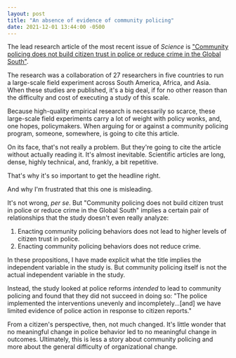```yaml
---
layout: post
title: "An absence of evidence of community policing"
date: 2021-12-01 13:44:00 -0500
---
```


The lead research article of the most recent issue of *Science* is ["Community policing does not build citizen trust in police or reduce crime in the Global South"](https://www.science.org/doi/10.1126/science.abd3446).

The research was a collaboration of 27 researchers in five countries to run a large-scale field experiment across South America, Africa, and Asia. When these studies are published, it's a big deal, if for no other reason than the difficulty and cost of executing a study of this scale.

Because high-quality empirical research is necessarily so scarce, these large-scale field experiments carry a lot of weight with policy wonks, and, one hopes, policymakers. When arguing for or against a community policing program, someone, somewhere, is going to cite this article.

On its face, that's not really a problem. But they're going to cite the article without actually reading it. It's almost inevitable. Scientific articles are long, dense, highly technical, and, frankly, a bit repetitive.

That's why it's so important to get the headline right. 

And why I'm frustrated that this one is misleading.

It's not wrong, *per se*. But "Community policing does not build citizen trust in police or reduce crime in the Global South" implies a certain pair of relationships that the study doesn't even really analyze:

1. Enacting community policing behaviors does not lead to higher levels of citizen trust in police.
1. Enacting community policing behaviors does not reduce crime.

In these propositions, I have made explicit what the title implies the independent variable in the study is. But community policing itself is not the actual independent variable in the study.

Instead, the study looked at police reforms *intended* to lead to community policing and found that they did not succeed in doing so: "The police implemented the interventions unevenly and incompletely...[and] we have limited evidence of police action in response to citizen reports."

From a citizen's perspective, then, not much changed. It's little wonder that no meaningful change in police behavior led to no meaningful change in outcomes. Ultimately, this is less a story about community policing and more about the general difficulty of organizational change.